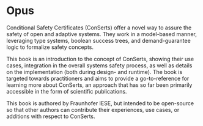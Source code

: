 <!--
SPDX-FileCopyrightText: 2022 Andreas Schmidt <andreas.schmidt@iese.fraunhofer.de>

SPDX-License-Identifier: CC-BY-SA-4.0
-->

# Opus

Conditional Safety Certificates (ConSerts) offer a novel way to assure the safety of open and adaptive systems. They work in a model-based manner, leveraging type systems, boolean success trees, and demand-guarantee logic to formalize safety concepts.

This book is an introduction to the concept of ConSerts, showing their use cases, integration in the overall systems safety process, as well as details on the implementation (both during design- and runtime). The book is targeted towards practitioners and aims to provide a go-to-reference for learning more about ConSerts, an approach that has so far been primarily accessible in the form of scientific publications.

This book is authored by Fraunhofer IESE, but intended to be open-source so that other authors can contribute their experiences, use cases, or additions with respect to ConSerts.
